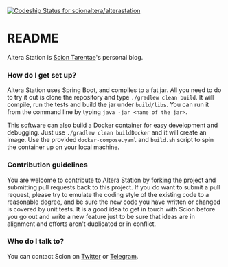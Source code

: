 [ ![Codeship Status for scionaltera/alterastation](https://codeship.com/projects/853104b0-f94a-0133-a692-6ecdbb95c520/status?branch=master)](https://codeship.com/projects/151197)

# README #

Altera Station is [Scion Tarentae](https://www.darkjedibrotherhood.com/members/9335)'s personal blog.

### How do I get set up? ###

Altera Station uses Spring Boot, and compiles to a fat jar. All you need to do to try it out is clone the repository and type `./gradlew clean build`. It will compile, run the tests and build the jar under `build/libs`. You can run it from the command line by typing `java -jar <name of the jar>`.

This software can also build a Docker container for easy development and debugging. Just use `./gradlew clean buildDocker` and it will create an image. Use the provided `docker-compose.yaml` and `build.sh` script to spin the container up on your local machine.

### Contribution guidelines ###

You are welcome to contribute to Altera Station by forking the project and submitting pull requests back to this project. If you do want to submit a pull request, please try to emulate the coding style of the existing code to a reasonable degree, and be sure the new code you have written or changed is covered by unit tests. It is a good idea to get in touch with Scion before you go out and write a new feature just to be sure that ideas are in alignment and efforts aren't duplicated or in conflict.

### Who do I talk to? ###

You can contact Scion on [Twitter](twitter.com/ScionAltera) or [Telegram](http://telegram.me/ScionAltera).